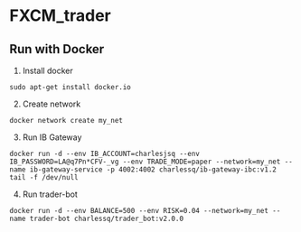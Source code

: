 # FXCM_trader

## Run with Docker

1. Install docker

```
sudo apt-get install docker.io
```

2. Create network

```
docker network create my_net
```

3. Run IB Gateway

```
docker run -d --env IB_ACCOUNT=charlesjsq --env IB_PASSWORD=LA@q7Pn*CFV-_vg --env TRADE_MODE=paper --network=my_net --name ib-gateway-service -p 4002:4002 charlessq/ib-gateway-ibc:v1.2 tail -f /dev/null
```

4. Run trader-bot

```
docker run -d --env BALANCE=500 --env RISK=0.04 --network=my_net --name trader-bot charlessq/trader_bot:v2.0.0
```
